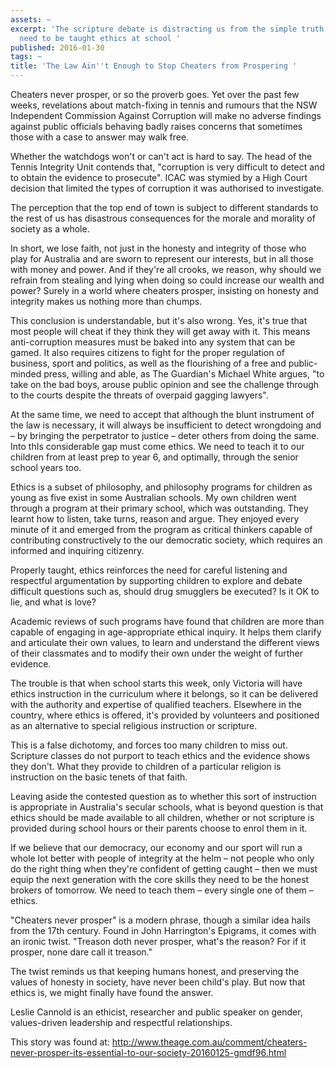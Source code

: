 ```yaml
---
assets: ~
excerpt: 'The scripture debate is distracting us from the simple truth that all kids
  need to be taught ethics at school '
published: 2016-01-30
tags: ~
title: 'The Law Ain''t Enough to Stop Cheaters from Prospering '
---
```

Cheaters never prosper, or so the proverb goes. Yet over the past few weeks, revelations about match-fixing in tennis and rumours that the NSW Independent Commission Against Corruption will make no adverse findings against public officials behaving badly raises concerns that sometimes those with a case to answer may walk free.

Whether the watchdogs won't or can't act is hard to say. The head of the Tennis Integrity Unit contends that, "corruption is very difficult to detect and to obtain the evidence to prosecute". ICAC was stymied by a High Court decision that limited the types of corruption it was authorised to investigate.

The perception that the top end of town is subject to different standards to the rest of us has disastrous consequences for the morale and morality of society as a whole.

In short, we lose faith, not just in the honesty and integrity of those who play for Australia and are sworn to represent our interests, but in all those with money and power. And if they're all crooks, we reason, why should we refrain from stealing and lying when doing so could increase our wealth and power? Surely in a world where cheaters prosper, insisting on honesty and integrity makes us nothing more than chumps.

This conclusion is understandable, but it's also wrong. Yes, it's true that most people will cheat if they think they will get away with it. This means anti-corruption measures must be baked into any system that can be gamed. It also requires citizens to fight for the proper regulation of business, sport and politics, as well as the flourishing of a free and public-minded press, willing and able, as The Guardian's Michael White argues,  "to take on the bad boys, arouse public opinion and see the challenge through to the courts despite the threats of overpaid gagging lawyers".

At the same time, we need to accept that although the blunt instrument of the law is necessary, it will always be insufficient to detect wrongdoing and – by bringing the perpetrator to justice – deter others from doing the same. Into thIs considerable gap must come ethics. We need to teach it to our children from at least prep to year 6, and optimally, through the senior school years too.

Ethics is a subset of philosophy, and philosophy programs for children as young as five exist in some Australian schools. My own children went through a program at their primary school, which was outstanding. They learnt how to listen, take turns, reason and argue. They enjoyed every minute of it and emerged from the program as critical thinkers capable of contributing constructively to the our democratic society, which requires an informed and inquiring citizenry.

Properly taught, ethics reinforces the need for careful listening and respectful argumentation by supporting children to explore and debate difficult questions such as, should drug smugglers be executed? Is it OK to lie, and what is love?

Academic reviews of such programs have found that children are more than capable of engaging in age-appropriate ethical inquiry. It helps them clarify and articulate their own values, to learn and understand the different views of their classmates and to modify their own under the weight of further evidence.

The trouble is that when school starts this week, only Victoria will have ethics instruction in the curriculum where it belongs, so it can be delivered with the authority and expertise of qualified teachers. Elsewhere in the country, where ethics is offered, it's provided by volunteers and positioned as an alternative to special religious instruction or scripture.

This is a false dichotomy, and forces too many children to miss out. Scripture classes do not purport to teach ethics and the evidence shows they don't. What they provide to children of a particular religion is instruction on the basic tenets of that faith.

Leaving aside the contested question as to whether this sort of instruction is appropriate in Australia's secular schools, what is beyond question is that ethics should be made available to all children, whether or not scripture is provided during school hours or their parents choose to enrol them in it.

If we believe that our democracy, our economy and our sport will run a whole lot better with people of integrity at the helm – not people who only do the right thing when they're confident of getting caught – then we must equip the next generation with the core skills they need to be the honest brokers of tomorrow. We need to teach them – every single one of them – ethics.

"Cheaters never prosper" is a modern phrase, though a  similar idea hails from the 17th century. Found in John Harrington's Epigrams, it comes with an ironic twist. "Treason doth never prosper, what's the reason? For if it prosper, none dare call it treason."

The twist reminds us that keeping humans honest, and preserving the values of honesty in society, have never been child's play. But now that ethics is, we might finally have found the answer.

Leslie Cannold is an ethicist, researcher and public speaker on gender, values-driven leadership and respectful relationships.

This story was found at: http://www.theage.com.au/comment/cheaters-never-prosper-its-essential-to-our-society-20160125-gmdf96.html